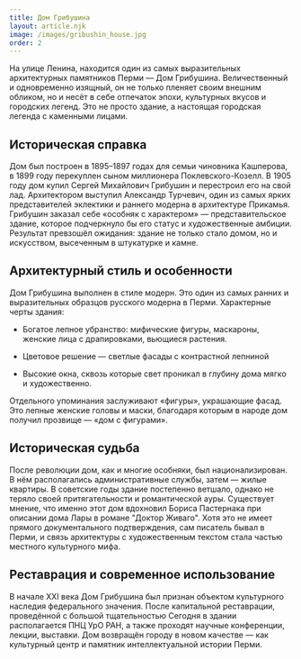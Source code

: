 ```yaml
---
title: Дом Грибушина
layout: article.njk
image: /images/gribushin_house.jpg
order: 2
---
```


На улице Ленина, находится один из самых выразительных архитектурных памятников Перми — Дом Грибушина. Величественный и одновременно изящный, он не только пленяет своим внешним обликом, но и несёт в себе отпечаток эпохи, культурных вкусов и городских легенд. Это не просто здание, а настоящая городская легенда с каменными лицами.

## Историческая справка

Дом был построен в 1895–1897 годах для семьи чиновника Кашперова, в 1899 году перекуплен сыном миллионера Поклевского-Козелл. В 1905 году дом купил Сергей Михайлович Грибушин и перестроил его на свой лад. Архитектором выступил Александр Турчевич, один из самых ярких представителей эклектики и раннего модерна в архитектуре Прикамья.
Грибушин заказал себе «особняк с характером» — представительское здание, которое подчеркнуло бы его статус и художественные амбиции. Результат превзошёл ожидания: здание не только стало домом, но и искусством, высеченным в штукатурке и камне.

## Архитектурный стиль и особенности

Дом Грибушина выполнен в стиле модерн. Это один из самых ранних и выразительных образцов русского модерна в Перми.
Характерные черты здания:

- Богатое лепное убранство: мифические фигуры, маскароны, женские лица с драпировками, вьющиеся растения.

- Цветовое решение — светлые фасады с контрастной лепниной
- Высокие окна, сквозь которые свет проникал в глубину дома мягко и художественно.

Отдельного упоминания заслуживают «фигуры», украшающие фасад. Это лепные женские головы и маски, благодаря которым в народе дом получил прозвище — «дом с фигурами».

## Историческая судьба

После революции дом, как и многие особняки, был национализирован. В нём располагались административные службы, затем — жилые квартиры. В советские годы здание постепенно ветшало, однако не теряло своей притягательности и романтической ауры.
Существует мнение, что именно этот дом вдохновил Бориса Пастернака при описании дома Лары в романе "Доктор Живаго". Хотя это не имеет прямого документального подтверждения, сам писатель бывал в Перми, и связь архитектуры с художественным текстом стала частью местного культурного мифа.

## Реставрация и современное использование

В начале XXI века Дом Грибушина был признан объектом культурного наследия федерального значения. После капитальной реставрации, проведённой с большой тщательностью
Сегодня в здании располагается ПНЦ УрО РАН, а также проходят научные конференции, лекции, выставки. Дом возвращён городу в новом качестве — как культурный центр и памятник интеллектуальной истории Перми.
